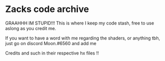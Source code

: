 # Zacks code archive
 GRAAHHH IM STUPID!!!
 This is where I keep my code stash, free to use aslong as you credit me.

 If you want to have a word with me regarding the shaders, or anything tbh, just go on discord Moon.#6560 and add me

Credits and such in their respective hx files !!
